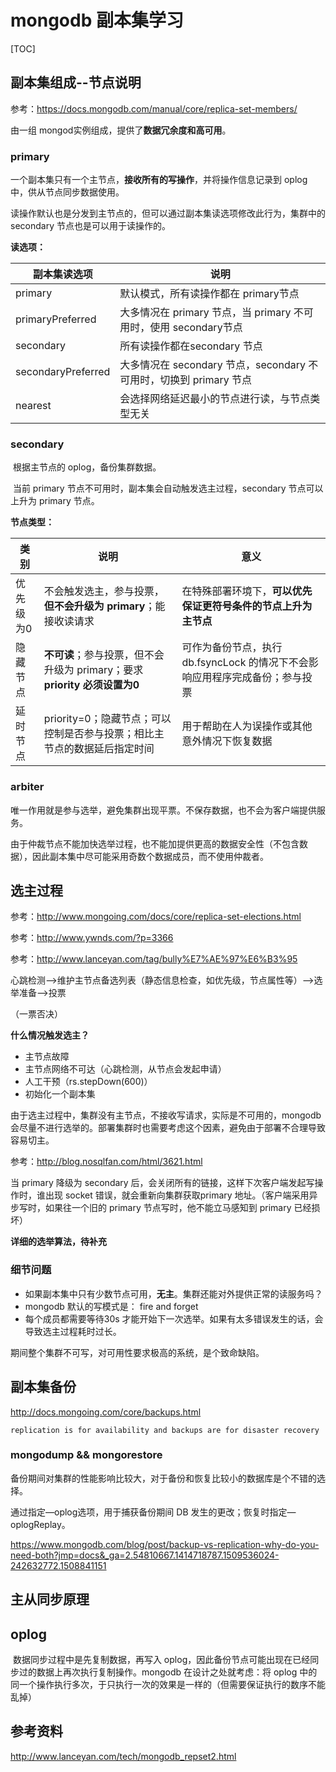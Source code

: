 # mongodb 副本集学习

[TOC]

## 副本集组成--节点说明

参考：https://docs.mongodb.com/manual/core/replica-set-members/

由一组 mongod实例组成，提供了**数据冗余度和高可用**。

### primary

一个副本集只有一个主节点，**接收所有的写操作**，并将操作信息记录到 oplog 中，供从节点同步数据使用。

​       读操作默认也是分发到主节点的，但可以通过副本集读选项修改此行为，集群中的 secondary 节点也是可以用于读操作的。

**读选项：**

| 副本集读选项             | 说明                                       |
| ------------------ | ---------------------------------------- |
| primary            | 默认模式，所有读操作都在 primary节点                   |
| primaryPreferred   | 大多情况在 primary 节点，当 primary 不可用时，使用 secondary节点 |
| secondary          | 所有读操作都在secondary 节点                      |
| secondaryPreferred | 大多情况在 secondary 节点，secondary 不可用时，切换到 primary 节点 |
| nearest            | 会选择网络延迟最小的节点进行读，与节点类型无关                  |

### secondary

​     根据主节点的 oplog，备份集群数据。

​    当前 primary 节点不可用时，副本集会自动触发选主过程，secondary 节点可以上升为 primary 节点。

**节点类型：**

| 类别    | 说明                                       | 意义                                       |
| ----- | ---------------------------------------- | ---------------------------------------- |
| 优先级为0 | 不会触发选主，参与投票，**但不会升级为 primary**；能接收读请求    | 在特殊部署环境下，**可以优先保证更符号条件的节点上升为主节点**        |
| 隐藏节点  | **不可读**；参与投票，但不会升级为 primary；要求 **priority 必须设置为0** | 可作为备份节点，执行 db.fsyncLock 的情况下不会影响应用程序完成备份；参与投票 |
| 延时节点  | priority=0；隐藏节点；可以控制是否参与投票；相比主节点的数据延后指定时间 | 用于帮助在人为误操作或其他意外情况下恢复数据                   |



### arbiter

唯一作用就是参与选举，避免集群出现平票。不保存数据，也不会为客户端提供服务。

由于仲裁节点不能加快选举过程，也不能加提供更高的数据安全性（不包含数据），因此副本集中尽可能采用奇数个数据成员，而不使用仲裁者。



## 选主过程

参考：http://www.mongoing.com/docs/core/replica-set-elections.html

参考：http://www.ywnds.com/?p=3366

参考：http://www.lanceyan.com/tag/bully%E7%AE%97%E6%B3%95

心跳检测—>维护主节点备选列表（静态信息检查，如优先级，节点属性等）—>选举准备—>投票

（一票否决）

**什么情况触发选主？**

* 主节点故障
* 主节点网络不可达（心跳检测，从节点会发起申请）
* 人工干预（rs.stepDown(600)）
* 初始化一个副本集

​        由于选主过程中，集群没有主节点，不接收写请求，实际是不可用的，mongodb会尽量不进行选举的。部署集群时也需要考虑这个因素，避免由于部署不合理导致容易切主。



参考：http://blog.nosqlfan.com/html/3621.html

  当 primary 降级为 secondary 后，会关闭所有的链接，这样下次客户端发起写操作时，谁出现 socket 错误，就会重新向集群获取primary 地址。（客户端采用异步写时，如果往一个旧的 primary 节点写时，他不能立马感知到 primary 已经损坏）



**详细的选举算法，待补充**



### 细节问题

* 如果副本集中只有少数节点可用，**无主**。集群还能对外提供正常的读服务吗？
* mongodb 默认的写模式是： fire and forget
* 每个成员都需要等待30s 才能开始下一次选举。如果有太多错误发生的话，会导致选主过程耗时过长。


期间整个集群不可写，对可用性要求极高的系统，是个致命缺陷。




## 副本集备份

http://docs.mongoing.com/core/backups.html

`replication is for availability and backups are for disaster recovery`



### mongodump && mongorestore

备份期间对集群的性能影响比较大，对于备份和恢复比较小的数据库是个不错的选择。

通过指定—oplog选项，用于捕获备份期间 DB 发生的更改；恢复时指定—oplogReplay。



https://www.mongodb.com/blog/post/backup-vs-replication-why-do-you-need-both?jmp=docs&_ga=2.54810667.1414718787.1509536024-242632772.1508841151









## 主从同步原理



## oplog

​        数据同步过程中是先复制数据，再写入 oplog，因此备份节点可能出现在已经同步过的数据上再次执行复制操作。mongodb 在设计之处就考虑：将 oplog 中的同一个操作执行多次，于只执行一次的效果是一样的（但需要保证执行的数序不能乱掉）



## 参考资料

http://www.lanceyan.com/tech/mongodb_repset2.html







